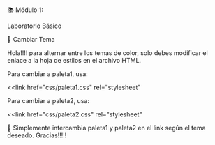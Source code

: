 📚 Módulo 1: 

Laboratorio Básico

🎨 Cambiar Tema

Hola!!!! para alternar entre los temas de color, solo debes modificar el enlace a la hoja de estilos en el archivo HTML.

Para cambiar a paleta1, usa:

<<link href="css/paleta1.css" rel="stylesheet"

Para cambiar a paleta2, usa:

<<link href="css/paleta2.css" rel="stylesheet"


🔄 Simplemente intercambia paleta1 y paleta2 en el link según el tema deseado. Gracias!!!!!
